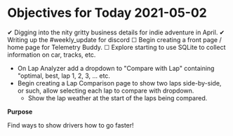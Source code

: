 # Objectives for Today 2021-05-02

✔ Digging into the nity gritty business details for indie adventure in April.
✔ Writing up the #weekly_update for discord
☐ Begin creating a front page / home page for Telemetry Buddy.
☐ Explore starting to use SQLite to collect information on car, tracks, etc.
- On Lap Analyzer add a dropdown to "Compare with Lap" containing "optimal, best, lap 1, 2, 3, ... etc.
- Begin creating a Lap Comparison page to show two laps side-by-side, or such, allow selecting each lap to compare with dropdown.
  - Show the lap weather at the start of the laps being compared.

**Purpose**

Find ways to show drivers how to go faster!
